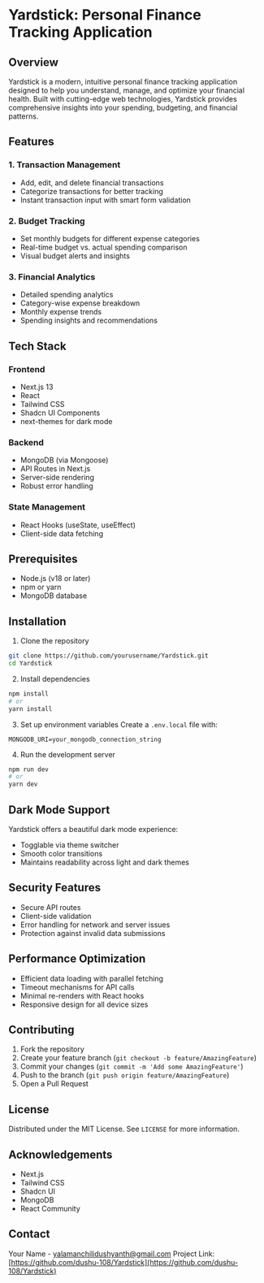 # Yardstick: Personal Finance Tracking Application

## Overview

Yardstick is a modern, intuitive personal finance tracking application designed to help you understand, manage, and optimize your financial health. Built with cutting-edge web technologies, Yardstick provides comprehensive insights into your spending, budgeting, and financial patterns.

## Features

### 1. Transaction Management
- Add, edit, and delete financial transactions
- Categorize transactions for better tracking
- Instant transaction input with smart form validation

### 2. Budget Tracking
- Set monthly budgets for different expense categories
- Real-time budget vs. actual spending comparison
- Visual budget alerts and insights

### 3. Financial Analytics
- Detailed spending analytics
- Category-wise expense breakdown
- Monthly expense trends
- Spending insights and recommendations

## Tech Stack

### Frontend
- Next.js 13
- React
- Tailwind CSS
- Shadcn UI Components
- next-themes for dark mode

### Backend
- MongoDB (via Mongoose)
- API Routes in Next.js
- Server-side rendering
- Robust error handling

### State Management
- React Hooks (useState, useEffect)
- Client-side data fetching

## Prerequisites

- Node.js (v18 or later)
- npm or yarn
- MongoDB database

## Installation

1. Clone the repository
```bash
git clone https://github.com/yourusername/Yardstick.git
cd Yardstick
```

2. Install dependencies
```bash
npm install
# or
yarn install
```

3. Set up environment variables
Create a `.env.local` file with:
```
MONGODB_URI=your_mongodb_connection_string
```

4. Run the development server
```bash
npm run dev
# or
yarn dev
```

## Dark Mode Support

Yardstick offers a beautiful dark mode experience:
- Togglable via theme switcher
- Smooth color transitions
- Maintains readability across light and dark themes

## Security Features

- Secure API routes
- Client-side validation
- Error handling for network and server issues
- Protection against invalid data submissions

## Performance Optimization

- Efficient data loading with parallel fetching
- Timeout mechanisms for API calls
- Minimal re-renders with React hooks
- Responsive design for all device sizes

## Contributing

1. Fork the repository
2. Create your feature branch (`git checkout -b feature/AmazingFeature`)
3. Commit your changes (`git commit -m 'Add some AmazingFeature'`)
4. Push to the branch (`git push origin feature/AmazingFeature`)
5. Open a Pull Request

## License

Distributed under the MIT License. See `LICENSE` for more information.

## Acknowledgements

- Next.js
- Tailwind CSS
- Shadcn UI
- MongoDB
- React Community

## Contact

Your Name - yalamanchilidushyanth@gmail.com
Project Link: [https://github.com/dushu-108/Yardstick](https://github.com/dushu-108/Yardstick)
